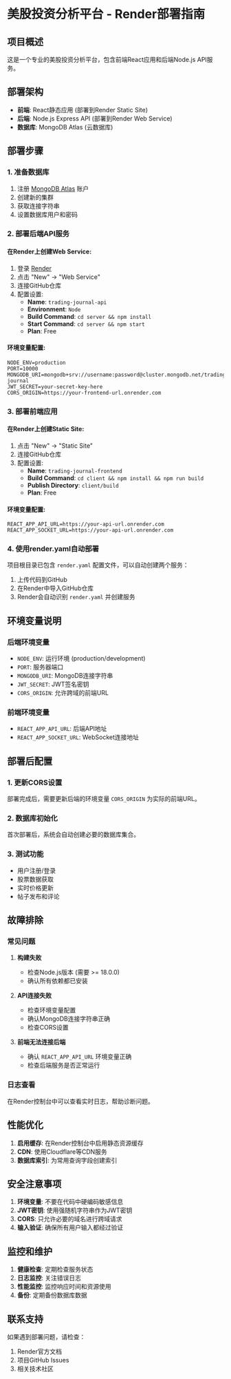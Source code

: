 # 美股投资分析平台 - Render部署指南

## 项目概述
这是一个专业的美股投资分析平台，包含前端React应用和后端Node.js API服务。

## 部署架构
- **前端**: React静态应用 (部署到Render Static Site)
- **后端**: Node.js Express API (部署到Render Web Service)
- **数据库**: MongoDB Atlas (云数据库)

## 部署步骤

### 1. 准备数据库
1. 注册 [MongoDB Atlas](https://www.mongodb.com/atlas) 账户
2. 创建新的集群
3. 获取连接字符串
4. 设置数据库用户和密码

### 2. 部署后端API服务

#### 在Render上创建Web Service:
1. 登录 [Render](https://render.com)
2. 点击 "New" → "Web Service"
3. 连接GitHub仓库
4. 配置设置:
   - **Name**: `trading-journal-api`
   - **Environment**: `Node`
   - **Build Command**: `cd server && npm install`
   - **Start Command**: `cd server && npm start`
   - **Plan**: Free

#### 环境变量配置:
```
NODE_ENV=production
PORT=10000
MONGODB_URI=mongodb+srv://username:password@cluster.mongodb.net/trading-journal
JWT_SECRET=your-secret-key-here
CORS_ORIGIN=https://your-frontend-url.onrender.com
```

### 3. 部署前端应用

#### 在Render上创建Static Site:
1. 点击 "New" → "Static Site"
2. 连接GitHub仓库
3. 配置设置:
   - **Name**: `trading-journal-frontend`
   - **Build Command**: `cd client && npm install && npm run build`
   - **Publish Directory**: `client/build`
   - **Plan**: Free

#### 环境变量配置:
```
REACT_APP_API_URL=https://your-api-url.onrender.com
REACT_APP_SOCKET_URL=https://your-api-url.onrender.com
```

### 4. 使用render.yaml自动部署

项目根目录已包含 `render.yaml` 配置文件，可以自动创建两个服务：

1. 上传代码到GitHub
2. 在Render中导入GitHub仓库
3. Render会自动识别 `render.yaml` 并创建服务

## 环境变量说明

### 后端环境变量
- `NODE_ENV`: 运行环境 (production/development)
- `PORT`: 服务器端口
- `MONGODB_URI`: MongoDB连接字符串
- `JWT_SECRET`: JWT签名密钥
- `CORS_ORIGIN`: 允许跨域的前端URL

### 前端环境变量
- `REACT_APP_API_URL`: 后端API地址
- `REACT_APP_SOCKET_URL`: WebSocket连接地址

## 部署后配置

### 1. 更新CORS设置
部署完成后，需要更新后端的环境变量 `CORS_ORIGIN` 为实际的前端URL。

### 2. 数据库初始化
首次部署后，系统会自动创建必要的数据库集合。

### 3. 测试功能
- 用户注册/登录
- 股票数据获取
- 实时价格更新
- 帖子发布和评论

## 故障排除

### 常见问题

1. **构建失败**
   - 检查Node.js版本 (需要 >= 18.0.0)
   - 确认所有依赖都已安装

2. **API连接失败**
   - 检查环境变量配置
   - 确认MongoDB连接字符串正确
   - 检查CORS设置

3. **前端无法连接后端**
   - 确认 `REACT_APP_API_URL` 环境变量正确
   - 检查后端服务是否正常运行

### 日志查看
在Render控制台中可以查看实时日志，帮助诊断问题。

## 性能优化

1. **启用缓存**: 在Render控制台中启用静态资源缓存
2. **CDN**: 使用Cloudflare等CDN服务
3. **数据库索引**: 为常用查询字段创建索引

## 安全注意事项

1. **环境变量**: 不要在代码中硬编码敏感信息
2. **JWT密钥**: 使用强随机字符串作为JWT密钥
3. **CORS**: 只允许必要的域名进行跨域请求
4. **输入验证**: 确保所有用户输入都经过验证

## 监控和维护

1. **健康检查**: 定期检查服务状态
2. **日志监控**: 关注错误日志
3. **性能监控**: 监控响应时间和资源使用
4. **备份**: 定期备份数据库数据

## 联系支持

如果遇到部署问题，请检查：
1. Render官方文档
2. 项目GitHub Issues
3. 相关技术社区 